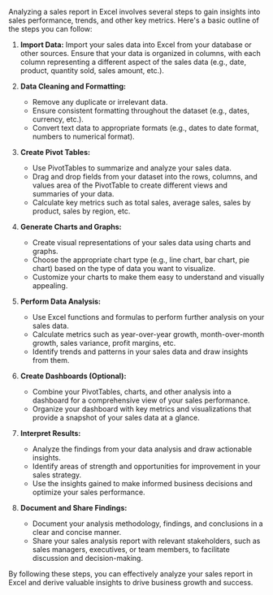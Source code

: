 Analyzing a sales report in Excel involves several steps to gain insights into sales performance, trends, and other key metrics. Here's a basic outline of the steps you can follow:

1. **Import Data:** Import your sales data into Excel from your database or other sources. Ensure that your data is organized in columns, with each column representing a different aspect of the sales data (e.g., date, product, quantity sold, sales amount, etc.).

2. **Data Cleaning and Formatting:**
   - Remove any duplicate or irrelevant data.
   - Ensure consistent formatting throughout the dataset (e.g., dates, currency, etc.).
   - Convert text data to appropriate formats (e.g., dates to date format, numbers to numerical format).

3. **Create Pivot Tables:**
   - Use PivotTables to summarize and analyze your sales data.
   - Drag and drop fields from your dataset into the rows, columns, and values area of the PivotTable to create different views and summaries of your data.
   - Calculate key metrics such as total sales, average sales, sales by product, sales by region, etc.

4. **Generate Charts and Graphs:**
   - Create visual representations of your sales data using charts and graphs.
   - Choose the appropriate chart type (e.g., line chart, bar chart, pie chart) based on the type of data you want to visualize.
   - Customize your charts to make them easy to understand and visually appealing.

5. **Perform Data Analysis:**
   - Use Excel functions and formulas to perform further analysis on your sales data.
   - Calculate metrics such as year-over-year growth, month-over-month growth, sales variance, profit margins, etc.
   - Identify trends and patterns in your sales data and draw insights from them.

6. **Create Dashboards (Optional):**
   - Combine your PivotTables, charts, and other analysis into a dashboard for a comprehensive view of your sales performance.
   - Organize your dashboard with key metrics and visualizations that provide a snapshot of your sales data at a glance.

7. **Interpret Results:**
   - Analyze the findings from your data analysis and draw actionable insights.
   - Identify areas of strength and opportunities for improvement in your sales strategy.
   - Use the insights gained to make informed business decisions and optimize your sales performance.

8. **Document and Share Findings:**
   - Document your analysis methodology, findings, and conclusions in a clear and concise manner.
   - Share your sales analysis report with relevant stakeholders, such as sales managers, executives, or team members, to facilitate discussion and decision-making.

By following these steps, you can effectively analyze your sales report in Excel and derive valuable insights to drive business growth and success.
